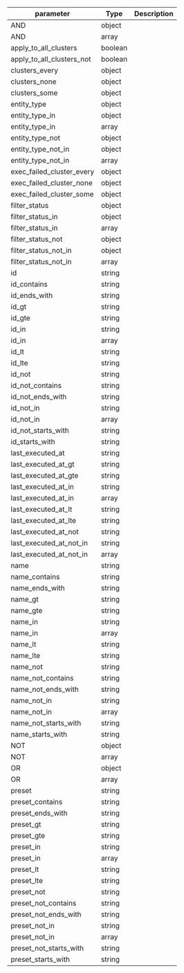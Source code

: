 | parameter | Type | Description |
| ----------- | ----------- |----------- |
| AND  |  object  |    |
| AND  |  array  |    |
| apply_to_all_clusters  |  boolean  |    |
| apply_to_all_clusters_not  |  boolean  |    |
| clusters_every  |  object  |    |
| clusters_none  |  object  |    |
| clusters_some  |  object  |    |
| entity_type  |  object  |    |
| entity_type_in  |  object  |    |
| entity_type_in  |  array  |    |
| entity_type_not  |  object  |    |
| entity_type_not_in  |  object  |    |
| entity_type_not_in  |  array  |    |
| exec_failed_cluster_every  |  object  |    |
| exec_failed_cluster_none  |  object  |    |
| exec_failed_cluster_some  |  object  |    |
| filter_status  |  object  |    |
| filter_status_in  |  object  |    |
| filter_status_in  |  array  |    |
| filter_status_not  |  object  |    |
| filter_status_not_in  |  object  |    |
| filter_status_not_in  |  array  |    |
| id  |  string  |    |
| id_contains  |  string  |    |
| id_ends_with  |  string  |    |
| id_gt  |  string  |    |
| id_gte  |  string  |    |
| id_in  |  string  |    |
| id_in  |  array  |    |
| id_lt  |  string  |    |
| id_lte  |  string  |    |
| id_not  |  string  |    |
| id_not_contains  |  string  |    |
| id_not_ends_with  |  string  |    |
| id_not_in  |  string  |    |
| id_not_in  |  array  |    |
| id_not_starts_with  |  string  |    |
| id_starts_with  |  string  |    |
| last_executed_at  |  string  |    |
| last_executed_at_gt  |  string  |    |
| last_executed_at_gte  |  string  |    |
| last_executed_at_in  |  string  |    |
| last_executed_at_in  |  array  |    |
| last_executed_at_lt  |  string  |    |
| last_executed_at_lte  |  string  |    |
| last_executed_at_not  |  string  |    |
| last_executed_at_not_in  |  string  |    |
| last_executed_at_not_in  |  array  |    |
| name  |  string  |    |
| name_contains  |  string  |    |
| name_ends_with  |  string  |    |
| name_gt  |  string  |    |
| name_gte  |  string  |    |
| name_in  |  string  |    |
| name_in  |  array  |    |
| name_lt  |  string  |    |
| name_lte  |  string  |    |
| name_not  |  string  |    |
| name_not_contains  |  string  |    |
| name_not_ends_with  |  string  |    |
| name_not_in  |  string  |    |
| name_not_in  |  array  |    |
| name_not_starts_with  |  string  |    |
| name_starts_with  |  string  |    |
| NOT  |  object  |    |
| NOT  |  array  |    |
| OR  |  object  |    |
| OR  |  array  |    |
| preset  |  string  |    |
| preset_contains  |  string  |    |
| preset_ends_with  |  string  |    |
| preset_gt  |  string  |    |
| preset_gte  |  string  |    |
| preset_in  |  string  |    |
| preset_in  |  array  |    |
| preset_lt  |  string  |    |
| preset_lte  |  string  |    |
| preset_not  |  string  |    |
| preset_not_contains  |  string  |    |
| preset_not_ends_with  |  string  |    |
| preset_not_in  |  string  |    |
| preset_not_in  |  array  |    |
| preset_not_starts_with  |  string  |    |
| preset_starts_with  |  string  |    |